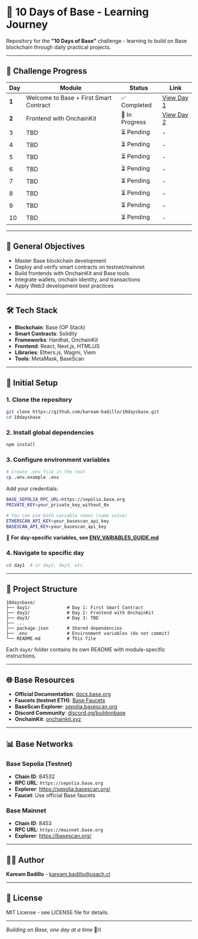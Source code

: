 # 🚀 10 Days of Base - Learning Journey

Repository for the **"10 Days of Base"** challenge - learning to build on Base blockchain through daily practical projects.

---

## 📅 Challenge Progress

| Day | Module | Status | Link |
|-----|--------|--------|------|
| **1** | Welcome to Base + First Smart Contract | ✅ Completed | [View Day 1](./day1/) |
| **2** | Frontend with OnchainKit | 🔄 In Progress | [View Day 2](./day2/) |
| 3 | TBD | ⏳ Pending | - |
| 4 | TBD | ⏳ Pending | - |
| 5 | TBD | ⏳ Pending | - |
| 6 | TBD | ⏳ Pending | - |
| 7 | TBD | ⏳ Pending | - |
| 8 | TBD | ⏳ Pending | - |
| 9 | TBD | ⏳ Pending | - |
| 10 | TBD | ⏳ Pending | - |

---

## 🎯 General Objectives

- Master Base blockchain development
- Deploy and verify smart contracts on testnet/mainnet
- Build frontends with OnchainKit and Base tools
- Integrate wallets, onchain identity, and transactions
- Apply Web3 development best practices

---

## 🛠️ Tech Stack

- **Blockchain**: Base (OP Stack)
- **Smart Contracts**: Solidity
- **Frameworks**: Hardhat, OnchainKit
- **Frontend**: React, Next.js, HTML/JS
- **Libraries**: Ethers.js, Wagmi, Viem
- **Tools**: MetaMask, BaseScan

---

## 🚀 Initial Setup

### 1. Clone the repository
```bash
git clone https://github.com/kaream-badillo/10daysbase.git
cd 10daysbase
```

### 2. Install global dependencies
```bash
npm install
```

### 3. Configure environment variables
```bash
# Create .env file in the root
cp .env.example .env
```

Add your credentials:
```bash
BASE_SEPOLIA_RPC_URL=https://sepolia.base.org
PRIVATE_KEY=your_private_key_without_0x

# You can use both variable names (same value)
ETHERSCAN_API_KEY=your_basescan_api_key
BASESCAN_API_KEY=your_basescan_api_key
```

📖 **For day-specific variables, see [ENV_VARIABLES_GUIDE.md](./ENV_VARIABLES_GUIDE.md)**

### 4. Navigate to specific day
```bash
cd day1  # or day2, day3, etc.
```

---

## 📁 Project Structure

```
10daysbase/
├── day1/              # Day 1: First Smart Contract
├── day2/              # Day 2: Frontend with OnchainKit
├── day3/              # Day 3: TBD
├── ...
├── package.json       # Shared dependencies
├── .env               # Environment variables (do not commit)
└── README.md          # This file
```

Each `dayX/` folder contains its own README with module-specific instructions.

---

## 🌐 Base Resources

- **Official Documentation**: [docs.base.org](https://docs.base.org/)
- **Faucets (testnet ETH)**: [Base Faucets](https://docs.base.org/tools/network-faucets)
- **BaseScan Explorer**: [sepolia.basescan.org](https://sepolia.basescan.org/)
- **Discord Community**: [discord.gg/buildonbase](https://discord.gg/buildonbase)
- **OnchainKit**: [onchainkit.xyz](https://onchainkit.xyz/)

---

## 📊 Base Networks

### Base Sepolia (Testnet)
- **Chain ID**: 84532
- **RPC URL**: `https://sepolia.base.org`
- **Explorer**: https://sepolia.basescan.org/
- **Faucet**: Use official Base faucets

### Base Mainnet
- **Chain ID**: 8453
- **RPC URL**: `https://mainnet.base.org`
- **Explorer**: https://basescan.org/

---

## 👨‍💻 Author

**Kaream Badillo** - [kaream.badillo@usach.cl](mailto:kaream.badillo@usach.cl)

---

## 📄 License

MIT License - see LICENSE file for details.

---

*Building on Base, one day at a time* 🔵⛓️
